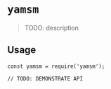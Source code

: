 # `yamsm`

> TODO: description

## Usage

```
const yamsm = require('yamsm');

// TODO: DEMONSTRATE API
```
